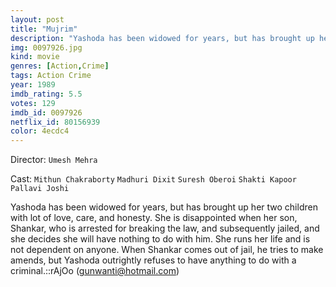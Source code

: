 ```yaml
---
layout: post
title: "Mujrim"
description: "Yashoda has been widowed for years, but has brought up her two children with lot of love, care, and honesty. She is disappointed when her son, Shankar, who is arrested for breaking the law, and subsequently jailed, and she decides she will have nothing to do with him. She runs her life and is not dependent on anyone. When Shankar comes out of jail, he tries to make amends, but Yashoda outrightly refuses to have anything to do with a .."
img: 0097926.jpg
kind: movie
genres: [Action,Crime]
tags: Action Crime 
year: 1989
imdb_rating: 5.5
votes: 129
imdb_id: 0097926
netflix_id: 80156939
color: 4ecdc4
---
```

Director: `Umesh Mehra`  

Cast: `Mithun Chakraborty` `Madhuri Dixit` `Suresh Oberoi` `Shakti Kapoor` `Pallavi Joshi` 

Yashoda has been widowed for years, but has brought up her two children with lot of love, care, and honesty. She is disappointed when her son, Shankar, who is arrested for breaking the law, and subsequently jailed, and she decides she will have nothing to do with him. She runs her life and is not dependent on anyone. When Shankar comes out of jail, he tries to make amends, but Yashoda outrightly refuses to have anything to do with a criminal.::rAjOo (gunwanti@hotmail.com)
